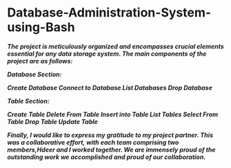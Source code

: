# Database-Administration-System-using-Bash

***The project is meticulously organized and encompasses crucial elements essential for any data storage system. The main components of the project are as follows:***

***Database Section:***

***Create Database
Connect to Database
List Databases
Drop Database***

***Table Section:***

***Create Table
Delete From Table
Insert into Table
List Tables
Select From Table
Drop Table
Update Table***


***Finally, I would like to express my gratitude to my project partner. This was a collaborative effort, with each team comprising two members,Hdeer and I worked together. We are immensely proud of the outstanding work we accomplished and proud of our collaboration.***

